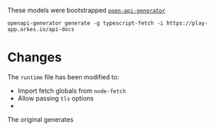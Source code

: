 These models were bootstrapped [`open-api-generator`](https://openapi-generator.tech/)

```shell
openapi-generator generate -g typescript-fetch -i https://play-app.orkes.io/api-docs
```

# Changes

The `runtime` file has been modified to:

- Import fetch globals from `node-fetch`
- Allow passing `tls` options
- 
The original generates

